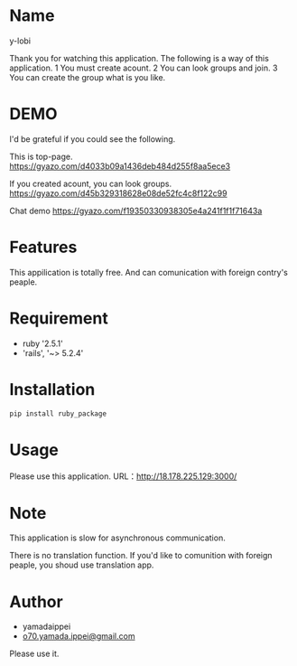# Name
 
y-lobi

Thank you for watching this application.
The following is a way of this application.
1 You must create acount.
2 You can look groups and join.
3 You can create the group what is you like.
 
# DEMO
 I'd be grateful if you could see the following.

This is top-page.
https://gyazo.com/d4033b09a1436deb484d255f8aa5ece3

If you created acount, you can look groups.
https://gyazo.com/d45b329318628e08de52fc4c8f122c99

Chat demo
https://gyazo.com/f19350330938305e4a241f1f1f71643a

# Features
 
This appilication is totally free.
And can comunication with foreign contry's peaple.
 
# Requirement
 
* ruby '2.5.1'
* 'rails', '~> 5.2.4'
 
# Installation
 
```bash
pip install ruby_package
```
 
# Usage
 
 Please use this application.
URL：http://18.178.225.129:3000/

# Note
 
This application is slow for asynchronous communication.

There is no translation function.
If you'd like to comunition with foreign peaple,
you shoud use translation app.
 
# Author
 
* yamadaippei
* o70.yamada.ippei@gmail.com
 
Please use it.